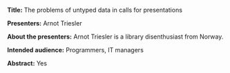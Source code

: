 **Title:** The problems of untyped data in calls for presentations

**Presenters:** Arnot Triesler

**About the presenters:** Arnot Triesler is a library disenthusiast from Norway.

**Intended audience:** Programmers, IT managers

**Abstract:** Yes

